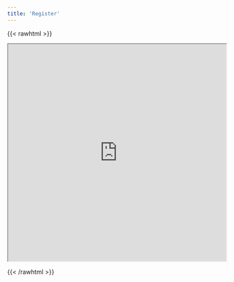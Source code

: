 ```yaml
---
title: 'Register'
---
```


{{< rawhtml >}}
<iframe src="https://konfhub.com/widget/javafest-2024?desc=false&secondaryBg=F7F7F7&ticketBg=F7F7F7&borderCl=F7F7F7&bg=FFFFFF&fontColor=572148&ticketCl=572148&btnColor=fb5850&fontFamily=Prompt&borderRadius=10" id="konfhub-widget" title="Register for JavaFest 2024" width="100%" height="500"></iframe>

{{< /rawhtml >}}